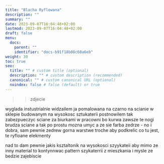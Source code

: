 ```yaml
---
title: "Blacha Ryflowana"
description: ""
summary: ""
date: 2023-09-07T16:04:48+02:00
lastmod: 2023-09-07T16:04:48+02:00
draft: false
menu:
  docs:
    parent: ""
    identifier: "docs-b91f18b08c60a6eb"
weight: 30
toc: true
seo:
  title: "" # custom title (optional)
  description: "" # custom description (recommended)
  canonical: "" # custom canonical URL (optional)
  noindex: false # false (default) or true
---
```


>> zdjecie

wyglada instustrialnie
widzailem ja pomalowana na czarno na scianie w sklepie budowanym
na wysokosc sztukaterii
postnowilem tak zabezpueczyc sciane za biurkami w pracowni
bo kurwa zawsze te nogi brudza sciane
a tak po prostu mozna umyc
a ze sie farba zedrze - no i dobra,
sam pewnie zedrew gorna warstwe troche aby podkrelic co tu jest, te ryfloane elekmenty

nad to dam pewnie jakis ksztaltonik na wysokosci szyykateii aby mimo ze inny material
to kontynnwac pattern szykaterrii z mieszkania
i mysle ze bedzie zajebiscie
